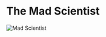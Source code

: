 # The Mad Scientist

![Mad Scientist](https://t4.ftcdn.net/jpg/05/65/84/81/360_F_565848103_1CJV2xSJOf3P48bOJLUxv3vrfpP6s06w.jpg)
